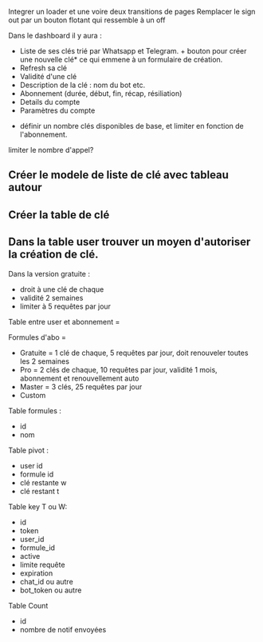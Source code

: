 Integrer un loader et une voire deux transitions de pages
Remplacer le sign out par un bouton flotant qui ressemble à un off

Dans le dashboard il y aura :
-   Liste de ses clés trié par Whatsapp et Telegram. + bouton pour créer une nouvelle clé* ce qui emmene à un formulaire de création.
-   Refresh sa clé
-   Validité d'une clé
-   Description de la clé : nom du bot etc.
-   Abonnement (durée, début, fin, récap, résiliation)
-   Details du compte
-   Paramètres du compte 



* définir un nombre clés disponibles de base, et limiter en fonction de l'abonnement.

limiter le nombre d'appel?



## Créer le modele de liste de clé avec tableau autour
## Créer la table de clé
## Dans la table user trouver un moyen d'autoriser la création de clé.

Dans la version gratuite :
- droit à une clé de chaque
- validité 2 semaines
- limiter à 5 requêtes par jour

Table entre user et abonnement = 


Formules d'abo = 
- Gratuite = 1 clé de chaque, 5 requêtes par jour, doit renouveler toutes les 2 semaines
- Pro = 2  clés de chaque, 10 requêtes par jour, validité 1 mois, abonnement et renouvellement auto
- Master = 3  clés, 25 requêtes par jour
- Custom

Table formules :
- id
- nom

Table pivot :
- user id 
- formule id
- clé restante w
- clé restant t

Table key T ou W:
- id 
- token
- user_id
- formule_id
- active 
- limite requête
- expiration
- chat_id ou autre
- bot_token ou autre

Table Count
- id
- nombre de notif envoyées

